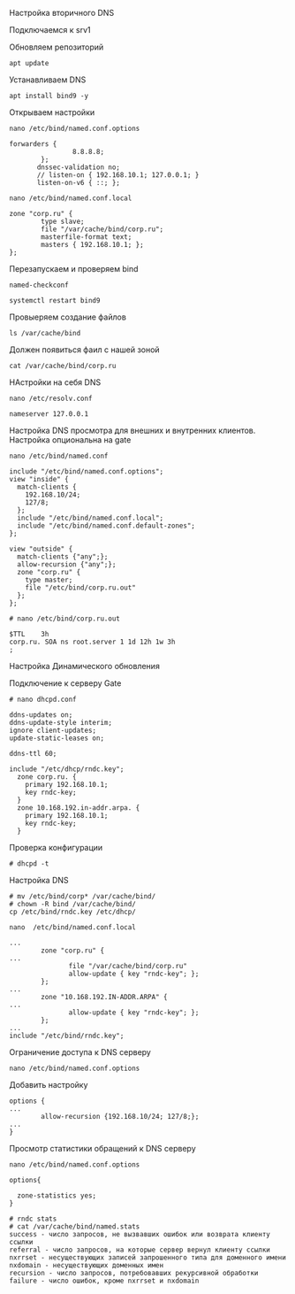Настройка вторичного DNS


Подключаемся к srv1

Обновляем репозиторий

```
apt update
```

Устанавливаем DNS

```
apt install bind9 -y
```

Открываем настройки

```
nano /etc/bind/named.conf.options
```
```
forwarders {
                8.8.8.8;
        };
       dnssec-validation no;
       // listen-on { 192.168.10.1; 127.0.0.1; }
       listen-on-v6 { ::; };
```

```
nano /etc/bind/named.conf.local
```
```
zone "corp.ru" {
        type slave;
        file "/var/cache/bind/corp.ru";
        masterfile-format text;
        masters { 192.168.10.1; };
};
```

Перезапускаем и проверяем bind

```
named-checkconf
```
```
systemctl restart bind9
```
Провыеряем создание файлов

```
ls /var/cache/bind
```
Должен появиться фаил с нашей зоной

```
cat /var/cache/bind/corp.ru
```

НАстройки на себя DNS
```
nano /etc/resolv.conf
```
```
nameserver 127.0.0.1
```

Настройка DNS просмотра для внешних и внутренних клиентов.
Настройка опциональна
на gate
```
nano /etc/bind/named.conf
```
```
include "/etc/bind/named.conf.options";
view "inside" {
  match-clients {
    192.168.10/24;
    127/8;
  };
  include "/etc/bind/named.conf.local";
  include "/etc/bind/named.conf.default-zones";
};

view "outside" {
  match-clients {"any";};
  allow-recursion {"any";};
  zone "corp.ru" {
    type master;
    file "/etc/bind/corp.ru.out"
  };
};
```
```
# nano /etc/bind/corp.ru.out
```
```
$TTL    3h
corp.ru. SOA ns root.server 1 1d 12h 1w 3h
;

```
Настройка Динамического обновления

Подключение к серверу Gate

```
# nano dhcpd.conf
```
```
ddns-updates on;
ddns-update-style interim;
ignore client-updates;
update-static-leases on;

ddns-ttl 60;

include "/etc/dhcp/rndc.key";
  zone corp.ru. {
    primary 192.168.10.1;
    key rndc-key;
  }
  zone 10.168.192.in-addr.arpa. {
    primary 192.168.10.1;
    key rndc-key;
  }
```
Проверка конфигурации
```
# dhcpd -t
```

Настройка DNS
```
# mv /etc/bind/corp* /var/cache/bind/
# chown -R bind /var/cache/bind/
cp /etc/bind/rndc.key /etc/dhcp/
```
```
nano  /etc/bind/named.conf.local
```
```
...
        zone "corp.ru" {
...
               file "/var/cache/bind/corp.ru"
               allow-update { key "rndc-key"; };
        };
...
        zone "10.168.192.IN-ADDR.ARPA" {
...
               allow-update { key "rndc-key"; };
        };
...
include "/etc/bind/rndc.key";
```

Ограничение доступа к DNS серверу

```
nano /etc/bind/named.conf.options
```
Добавить настройку
```
options {
...
        allow-recursion {192.168.10/24; 127/8;};
...
}

```
Просмотр статистики обращений к DNS серверу

```
nano /etc/bind/named.conf.options
```
```
options{

  zone-statistics yes;
}
```
```
# rndc stats
# cat /var/cache/bind/named.stats
success - число запросов, не вызвавших ошибок или возврата клиенту ссылки
referral - число запросов, на которые сервер вернул клиенту ссылки
nxrrset - несуществующих записей запрошенного типа для доменного имени
nxdomain - несуществующих доменных имен
recursion - число запросов, потребовавших рекурсивной обработки
failure - число ошибок, кроме nxrrset и nxdomain
```
